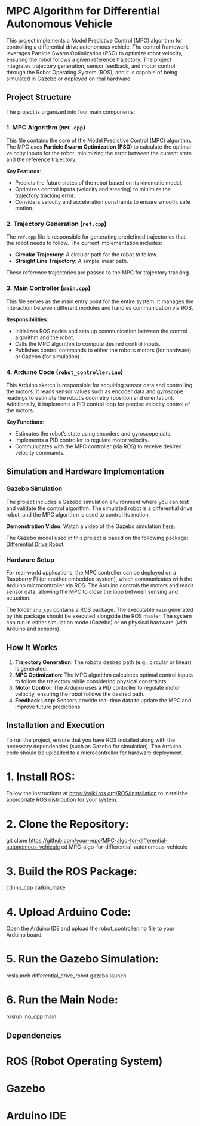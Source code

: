# MPC Algorithm for Differential Autonomous Vehicle

This project implements a Model Predictive Control (MPC) algorithm for controlling a differential drive autonomous vehicle. The control framework leverages Particle Swarm Optimization (PSO) to optimize robot velocity, ensuring the robot follows a given reference trajectory. The project integrates trajectory generation, sensor feedback, and motor control through the Robot Operating System (ROS), and it is capable of being simulated in Gazebo or deployed on real hardware.

## Project Structure

The project is organized into four main components:

### 1. **MPC Algorithm (`MPC.cpp`)**
This file contains the core of the Model Predictive Control (MPC) algorithm. The MPC uses **Particle Swarm Optimization (PSO)** to calculate the optimal velocity inputs for the robot, minimizing the error between the current state and the reference trajectory.

**Key Features**:
- Predicts the future states of the robot based on its kinematic model.
- Optimizes control inputs (velocity and steering) to minimize the trajectory tracking error.
- Considers velocity and acceleration constraints to ensure smooth, safe motion.

### 2. **Trajectory Generation (`ref.cpp`)**
The `ref.cpp` file is responsible for generating predefined trajectories that the robot needs to follow. The current implementation includes:
- **Circular Trajectory**: A circular path for the robot to follow.
- **Straight Line Trajectory**: A simple linear path.

These reference trajectories are passed to the MPC for trajectory tracking.

### 3. **Main Controller (`main.cpp`)**
This file serves as the main entry point for the entire system. It manages the interaction between different modules and handles communication via ROS. 

**Responsibilities**:
- Initializes ROS nodes and sets up communication between the control algorithm and the robot.
- Calls the MPC algorithm to compute desired control inputs.
- Publishes control commands to either the robot’s motors (for hardware) or Gazebo (for simulation).

### 4. **Arduino Code (`robot_controller.ino`)**
This Arduino sketch is responsible for acquiring sensor data and controlling the motors. It reads sensor values such as encoder data and gyroscope readings to estimate the robot’s odometry (position and orientation). Additionally, it implements a PID control loop for precise velocity control of the motors.

**Key Functions**:
- Estimates the robot’s state using encoders and gyroscope data.
- Implements a PID controller to regulate motor velocity.
- Communicates with the MPC controller (via ROS) to receive desired velocity commands.

## Simulation and Hardware Implementation

### Gazebo Simulation
The project includes a Gazebo simulation environment where you can test and validate the control algorithm. The simulated robot is a differential drive robot, and the MPC algorithm is used to control its motion.

**Demonstration Video**:
Watch a video of the Gazebo simulation [here](https://drive.google.com/file/d/1G1k8OX83KltEySx1zqu4JQXIHo-Ti51P/view?usp=sharing).

The Gazebo model used in this project is based on the following package: [Differential Drive Robot](https://github.com/sanuann/DifferentialDriveRobot).

### Hardware Setup
For real-world applications, the MPC controller can be deployed on a Raspberry Pi (or another embedded system), which communicates with the Arduino microcontroller via ROS. The Arduino controls the motors and reads sensor data, allowing the MPC to close the loop between sensing and actuation.

The folder `ino_cpp` contains a ROS package. The executable `main` generated by this package should be executed alongside the ROS master. The system can run in either simulation mode (Gazebo) or on physical hardware (with Arduino and sensors).

## How It Works

1. **Trajectory Generation**: The robot’s desired path (e.g., circular or linear) is generated.
2. **MPC Optimization**: The MPC algorithm calculates optimal control inputs to follow the trajectory while considering physical constraints.
3. **Motor Control**: The Arduino uses a PID controller to regulate motor velocity, ensuring the robot follows the desired path.
4. **Feedback Loop**: Sensors provide real-time data to update the MPC and improve future predictions.

## Installation and Execution

To run the project, ensure that you have ROS installed along with the necessary dependencies (such as Gazebo for simulation). The Arduino code should be uploaded to a microcontroller for hardware deployment.

# 1. Install ROS:
Follow the instructions at https://wiki.ros.org/ROS/Installation to install the appropriate ROS distribution for your system.

# 2. Clone the Repository:
git clone https://github.com/your-repo/MPC-algo-for-differential-autonomous-vehicule
cd MPC-algo-for-differential-autonomous-vehicule

# 3. Build the ROS Package:
cd ino_cpp
catkin_make

# 4. Upload Arduino Code:
Open the Arduino IDE and upload the robot_controller.ino file to your Arduino board.

# 5. Run the Gazebo Simulation:
roslaunch differential_drive_robot gazebo.launch

# 6. Run the Main Node:
rosrun ino_cpp main

## Dependencies
# ROS (Robot Operating System)
# Gazebo
# Arduino IDE
